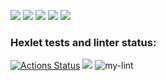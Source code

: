 <a href="https://asciinema.org/a/436177" target="_blank"><img src="https://asciinema.org/a/436177.svg" /></a>
<a href="https://asciinema.org/a/g16zVPqZg6Mp0MYIlgHEVDEr6" target="_blank"><img src="https://asciinema.org/a/g16zVPqZg6Mp0MYIlgHEVDEr6.svg" /></a>
<a href="https://asciinema.org/a/zX7BBLFQRrzpxHLy66IC2J9E4" target="_blank"><img src="https://asciinema.org/a/zX7BBLFQRrzpxHLy66IC2J9E4.svg" /></a>
<a href="https://asciinema.org/a/1k5WZwOCRHEteVzSQJ03Nipc0" target="_blank"><img src="https://asciinema.org/a/1k5WZwOCRHEteVzSQJ03Nipc0.svg" /></a>
<a href="https://asciinema.org/a/93pWfnievyM5PW896uCkkOB4i" target="_blank"><img src="https://asciinema.org/a/93pWfnievyM5PW896uCkkOB4i.svg" /></a>

### Hexlet tests and linter status:
[![Actions Status](https://github.com/Vlad-Winner/python-project-lvl1/workflows/hexlet-check/badge.svg)](https://github.com/Vlad-Winner/python-project-lvl1/actions)
<a href="https://codeclimate.com/github/Vlad-Winner/python-project-lvl1/maintainability"><img src="https://api.codeclimate.com/v1/badges/0fcb5d8130d6e19f4fad/maintainability" /></a>
![my-lint](https://github.com/Vlad-Winner/python-project-lvl1/actions/workflows/make-lint.yml/badge.svg)
